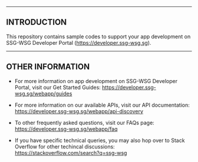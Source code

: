 ------------
INTRODUCTION
------------

This repository contains sample codes to support your app development on SSG-WSG Developer Portal (https://developer.ssg-wsg.sg).

-----------------
OTHER INFORMATION
-----------------

 * For more information on app development on SSG-WSG Developer Portal, visit our Get Started Guides:
   https://developer.ssg-wsg.sg/webapp/guides
   
 * For more information on our available APIs, visit our API documentation:
   https://developer.ssg-wsg.sg/webapp/api-discovery
   
 * To other frequently asked questions, visit our FAQs page:
   https://developer.ssg-wsg.sg/webapp/faq
   
 * If you have specific technical queries, you may also hop over to Stack Overflow for other techincal discussions:
   https://stackoverflow.com/search?q=ssg-wsg
